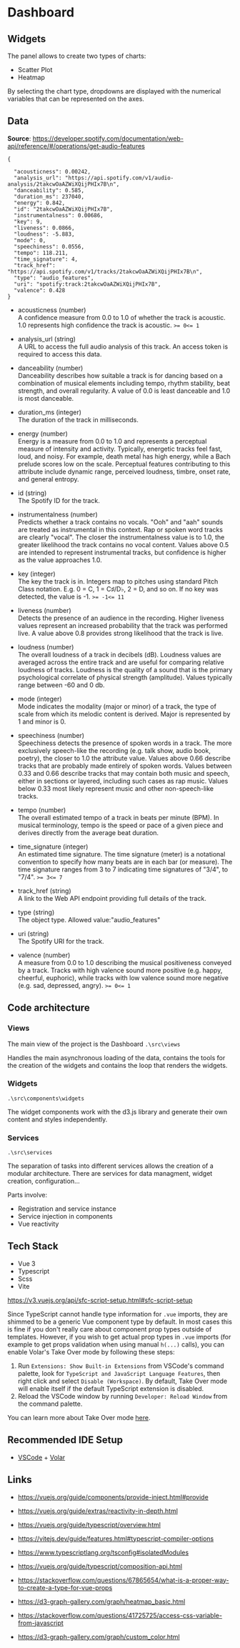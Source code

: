 # Dashboard


## Widgets

The panel allows to create two types of charts:
- Scatter Plot
- Heatmap

By selecting the chart type, dropdowns are displayed with the numerical variables that can be represented on the axes.

## Data

**Source**: https://developer.spotify.com/documentation/web-api/reference/#/operations/get-audio-features

```
{

  "acousticness": 0.00242,
  "analysis_url": "https://api.spotify.com/v1/audio-analysis/2takcwOaAZWiXQijPHIx7B\n",
  "danceability": 0.585,
  "duration_ms": 237040,
  "energy": 0.842,
  "id": "2takcwOaAZWiXQijPHIx7B",
  "instrumentalness": 0.00686,
  "key": 9,
  "liveness": 0.0866,
  "loudness": -5.883,
  "mode": 0,
  "speechiness": 0.0556,
  "tempo": 118.211,
  "time_signature": 4,
  "track_href": "https://api.spotify.com/v1/tracks/2takcwOaAZWiXQijPHIx7B\n",
  "type": "audio_features",
  "uri": "spotify:track:2takcwOaAZWiXQijPHIx7B",
  "valence": 0.428
}

```


- acousticness (number<float>)  
A confidence measure from 0.0 to 1.0 of whether the track is acoustic. 1.0 represents high confidence the track is acoustic.
`>= 0<= 1`

- analysis_url (string)  
A URL to access the full audio analysis of this track. An access token is required to access this data.

- danceability (number<float>)  
Danceability describes how suitable a track is for dancing based on a combination of musical elements including tempo, rhythm stability, beat strength, and overall regularity. A value of 0.0 is least danceable and 1.0 is most danceable.

- duration_ms (integer)  
The duration of the track in milliseconds.

- energy (number<float>)  
Energy is a measure from 0.0 to 1.0 and represents a perceptual measure of intensity and activity. Typically, energetic tracks feel fast, loud, and noisy. For example, death metal has high energy, while a Bach prelude scores low on the scale. Perceptual features contributing to this attribute include dynamic range, perceived loudness, timbre, onset rate, and general entropy.

- id (string)  
The Spotify ID for the track.

- instrumentalness (number<float>)  
Predicts whether a track contains no vocals. "Ooh" and "aah" sounds are treated as instrumental in this context. Rap or spoken word tracks are clearly "vocal". The closer the instrumentalness value is to 1.0, the greater likelihood the track contains no vocal content. Values above 0.5 are intended to represent instrumental tracks, but confidence is higher as the value approaches 1.0.

- key (integer)  
The key the track is in. Integers map to pitches using standard Pitch Class notation. E.g. 0 = C, 1 = C♯/D♭, 2 = D, and so on. If no key was detected, the value is -1.
`>= -1<= 11`

- liveness (number<float>)  
Detects the presence of an audience in the recording. Higher liveness values represent an increased probability that the track was performed live. A value above 0.8 provides strong likelihood that the track is live.

- loudness (number<float>)  
The overall loudness of a track in decibels (dB). Loudness values are averaged across the entire track and are useful for comparing relative loudness of tracks. Loudness is the quality of a sound that is the primary psychological correlate of physical strength (amplitude). Values typically range between -60 and 0 db.

- mode (integer)  
Mode indicates the modality (major or minor) of a track, the type of scale from which its melodic content is derived. Major is represented by 1 and minor is 0.

- speechiness (number<float>)  
Speechiness detects the presence of spoken words in a track. The more exclusively speech-like the recording (e.g. talk show, audio book, poetry), the closer to 1.0 the attribute value. Values above 0.66 describe tracks that are probably made entirely of spoken words. Values between 0.33 and 0.66 describe tracks that may contain both music and speech, either in sections or layered, including such cases as rap music. Values below 0.33 most likely represent music and other non-speech-like tracks.

- tempo (number<float>)  
The overall estimated tempo of a track in beats per minute (BPM). In musical terminology, tempo is the speed or pace of a given piece and derives directly from the average beat duration.

- time_signature (integer)  
An estimated time signature. The time signature (meter) is a notational convention to specify how many beats are in each bar (or measure). The time signature ranges from 3 to 7 indicating time signatures of "3/4", to "7/4".
`>= 3<= 7`

- track_href (string)  
A link to the Web API endpoint providing full details of the track.

- type (string)  
The object type.
Allowed value:"audio_features"

- uri (string)  
The Spotify URI for the track.

- valence (number<float>)  
A measure from 0.0 to 1.0 describing the musical positiveness conveyed by a track. Tracks with high valence sound more positive (e.g. happy, cheerful, euphoric), while tracks with low valence sound more negative (e.g. sad, depressed, angry).
`>= 0<= 1`


## Code architecture

### Views 
The main view of the project is  the Dashboard
`.\src\views`

Handles the main asynchronous loading of the data, 
contains the tools for the creation of the widgets
and contains the loop that renders the widgets.

### Widgets
`.\src\components\widgets`

The widget components work with the d3.js library and generate their own content and styles independently.

### Services
`.\src\services`

The separation of tasks into different services allows the creation of a modular architecture.
There are services for data managment, widget creation, configuration...

Parts involve:
- Registration and service instance
- Service injection in components
- Vue reactivity

## Tech Stack

- Vue 3 
- Typescript 
- Scss
- Vite

https://v3.vuejs.org/api/sfc-script-setup.html#sfc-script-setup

Since TypeScript cannot handle type information for `.vue` imports, they are shimmed to be a generic Vue component type by default. In most cases this is fine if you don't really care about component prop types outside of templates. However, if you wish to get actual prop types in `.vue` imports (for example to get props validation when using manual `h(...)` calls), you can enable Volar's Take Over mode by following these steps:

1. Run `Extensions: Show Built-in Extensions` from VSCode's command palette, look for `TypeScript and JavaScript Language Features`, then right click and select `Disable (Workspace)`. By default, Take Over mode will enable itself if the default TypeScript extension is disabled.
2. Reload the VSCode window by running `Developer: Reload Window` from the command palette.

You can learn more about Take Over mode [here](https://github.com/johnsoncodehk/volar/discussions/471).


## Recommended IDE Setup

- [VSCode](https://code.visualstudio.com/) + [Volar](https://marketplace.visualstudio.com/items?itemName=johnsoncodehk.volar)

## Links

- https://vuejs.org/guide/components/provide-inject.html#provide
- https://vuejs.org/guide/extras/reactivity-in-depth.html
- https://vuejs.org/guide/typescript/overview.html
- https://vitejs.dev/guide/features.html#typescript-compiler-options
- https://www.typescriptlang.org/tsconfig#isolatedModules
- https://vuejs.org/guide/typescript/composition-api.html
- https://stackoverflow.com/questions/67865654/what-is-a-proper-way-to-create-a-type-for-vue-props

- https://d3-graph-gallery.com/graph/heatmap_basic.html
- https://stackoverflow.com/questions/41725725/access-css-variable-from-javascript
- https://d3-graph-gallery.com/graph/custom_color.html